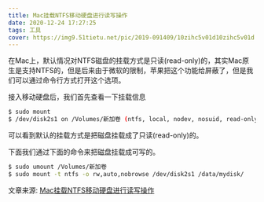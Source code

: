 ```yaml
---
title: Mac挂载NTFS移动硬盘进行读写操作
date: 2020-12-24 17:27:25
tags: 工具
cover: https://img9.51tietu.net/pic/2019-091409/10zihc5v01d10zihc5v01d.jpg
---
```


在Mac上，默认情况对NTFS磁盘的挂载方式是只读(read-only)的，其实Mac原生是支持NTFS的，但是后来由于微软的限制，苹果把这个功能给屏蔽了，但是我们可以通过命令行方式打开这个选项。

接入移动硬盘后，我们首先查看一下挂载信息

```bash
$ sudo mount
$ /dev/disk2s1 on /Volumes/新加卷 (ntfs, local, nodev, nosuid, read-only, noowners)
```

可以看到默认的挂载方式是把磁盘挂载成了只读(read-only)的。

下面我们通过下面的命令来把磁盘挂载成可写的。

```bash
$ sudo umount /Volumes/新加卷
$ sudo mount -t ntfs -o rw,auto,nobrowse /dev/disk2s1 /data/mydisk/
```

文章来源: [Mac挂载NTFS移动硬盘进行读写操作](https://www.jianshu.com/p/1b25ab5a401f)